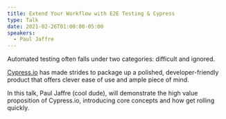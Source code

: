 ```yaml
---
title: Extend Your Workflow with E2E Testing & Cypress
type: Talk
date: 2021-02-26T01:00:00-05:00
speakers:
  - Paul Jaffre
---
```


Automated testing often falls under two categories: difficult and ignored.

[Cypress.io](https://www.cypress.io/) has made strides to package up a polished, developer-friendly product that offers clever ease of use and ample piece of mind.

In this talk, Paul Jaffre (cool dude), will demonstrate the high value proposition of Cypress.io, introducing core concepts and how get rolling quickly.
